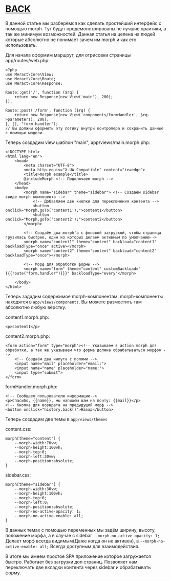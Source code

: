 # [BACK](helloWorld.md)
В данной статье мы разберёмся как сделать простейший интерфейс с помощью morph. Тут будут продемонстрированы не лучшие практики, а так же минимум возможностей. Данная статья на целена на людей которые абсолютно не понимает зачем им morph и как его использовать.

Для начала оформим маршрут, для отрисовки страницы app/routes/web.php:
```
<?php
use Meract\Core\View;
use Meract\Core\Route;
use Meract\Core\Response;

Route::get('/', function ($rq) {
	return new Response(new View('main'), 200);
});

Route::post('/form', function ($rq) {
	return new Response(new View('components/formHandler', $rq->parameters), 200);
}, [], "form.handler"); 
// Вы должны оформить эту логику внутри контролера и сохранить данные с помощью модели.
```

Теперь создадим view шаблон "main", app/views/main.morph.php:
```
<!DOCTYPE html>
<html lang="en">
	<head>
		<meta charset="UTF-8">
		<meta http-equiv="X-UA-Compatible" content="ie=edge">
		<title>morph example</title>
		@includeMorph <!-- Подключаем morph -->
	</head>
	<body>
		<morph name="sidebar" theme="sidebar"> <!-- Создаём sidebar ввиде morph компонента -->
			<!-- Добавляем две кнопки для переключения контента -->
			<button onclick="Morph.goTo('content1');">content1</button>
			<button onclick="Morph.goTo('content2');">content2</button>
		</morph> 

		<!-- Создаём два morph'а с фоновой загрузкой, чтобы страница грузилась быстрее, один из которых делаем активным по умолчанию-->
		<morph name="content1" theme="content" backload="content1" backloadType="once" active></morph>
		<morph name="content2" theme="content" backload="content2" backloadType="once"></morph>

		<!-- Морф для обработки формы -->
		<morph name="form" theme="content" customBackload="{{{route("form.handler")}}}" backloadType="every"</morph>

	</body>
</html>

```
Теперь зададим содержимое morph-компонентам. morph-компоненты находятся в `app/views/components`. Вы можете разместить там абсолютно любую вёрстку.

content1.morph.php:
```
<p>content1</p>
```
content2.morph.php:
```
<form action="form" type="morph"><!-- Указываем в action morph для обработки, а так же указываем что форма должна обрабатываться морфом -->
    <!-- Создаём два инпута с полями -->
	<input name="mail" placeholder="email:">
	<input name="name" placeholder="name:">
	<input type="submit">
</form>
```

formHandler.morph.php:
```
<!-- Сообщаем пользователю информацию-->
<p>Спасибо, {{name}}, мы напишем вам на почту: {{mail}}</p> 
<!-- Кнопка для возврата на предыдущий морф -->
<button onclick="history.back()">Назад</button> 
```

Теперь создадим две темы в `app/views/themes`

content.css:
```
morph[theme="content"] {
	--morph-width:70vw;
	--morph-height:100vh;
	--morph-top:0;
	--morph-left:30vw;
	--morph-position:absolute;
}
```

sidebar.css:
```
morph[theme="sidebar"] {
	--morph-width:30vw;
	--morph-height:100vh;
	--morph-top:0;
	--morph-left:0;
	--morph-position:absolute;
	--morph-no-active-opacity: 1;
	--morph-no-active-enable: all;
}
```

В данных темах с помощью переменных мы задём ширину, высоту, положение морфа, а в случае с sidebar `--morph-no-active-opacity: 1;` Делает морф всегда видимым(Даже когда он не активен), а `--morph-no-active-enable: all;` Всегда доступным для взаимодействия.

В итоге мы имеем простое SPA приложение которое загружается быстро. Работает без загрузки доп страниц. Позволяет нам переключать две вкладки контента через sidebar и обрабатывать форму.
